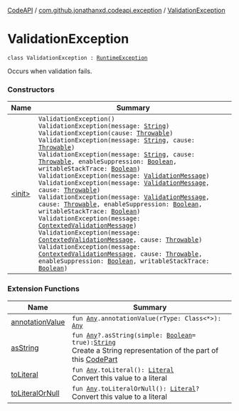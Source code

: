 [CodeAPI](../../index.md) / [com.github.jonathanxd.codeapi.exception](../index.md) / [ValidationException](.)

# ValidationException

`class ValidationException : `[`RuntimeException`](https://kotlinlang.org/api/latest/jvm/stdlib/kotlin/-runtime-exception/index.html)

Occurs when validation fails.

### Constructors

| Name | Summary |
|---|---|
| [&lt;init&gt;](-init-.md) | `ValidationException()`<br>`ValidationException(message: `[`String`](https://kotlinlang.org/api/latest/jvm/stdlib/kotlin/-string/index.html)`)`<br>`ValidationException(cause: `[`Throwable`](https://kotlinlang.org/api/latest/jvm/stdlib/kotlin/-throwable/index.html)`)`<br>`ValidationException(message: `[`String`](https://kotlinlang.org/api/latest/jvm/stdlib/kotlin/-string/index.html)`, cause: `[`Throwable`](https://kotlinlang.org/api/latest/jvm/stdlib/kotlin/-throwable/index.html)`)`<br>`ValidationException(message: `[`String`](https://kotlinlang.org/api/latest/jvm/stdlib/kotlin/-string/index.html)`, cause: `[`Throwable`](https://kotlinlang.org/api/latest/jvm/stdlib/kotlin/-throwable/index.html)`, enableSuppression: `[`Boolean`](https://kotlinlang.org/api/latest/jvm/stdlib/kotlin/-boolean/index.html)`, writableStackTrace: `[`Boolean`](https://kotlinlang.org/api/latest/jvm/stdlib/kotlin/-boolean/index.html)`)`<br>`ValidationException(message: `[`ValidationMessage`](../../com.github.jonathanxd.codeapi.processor/-validation-message/index.md)`)`<br>`ValidationException(message: `[`ValidationMessage`](../../com.github.jonathanxd.codeapi.processor/-validation-message/index.md)`, cause: `[`Throwable`](https://kotlinlang.org/api/latest/jvm/stdlib/kotlin/-throwable/index.html)`)`<br>`ValidationException(message: `[`ValidationMessage`](../../com.github.jonathanxd.codeapi.processor/-validation-message/index.md)`, cause: `[`Throwable`](https://kotlinlang.org/api/latest/jvm/stdlib/kotlin/-throwable/index.html)`, enableSuppression: `[`Boolean`](https://kotlinlang.org/api/latest/jvm/stdlib/kotlin/-boolean/index.html)`, writableStackTrace: `[`Boolean`](https://kotlinlang.org/api/latest/jvm/stdlib/kotlin/-boolean/index.html)`)`<br>`ValidationException(message: `[`ContextedValidationMessage`](../../com.github.jonathanxd.codeapi.processor/-contexted-validation-message/index.md)`)`<br>`ValidationException(message: `[`ContextedValidationMessage`](../../com.github.jonathanxd.codeapi.processor/-contexted-validation-message/index.md)`, cause: `[`Throwable`](https://kotlinlang.org/api/latest/jvm/stdlib/kotlin/-throwable/index.html)`)`<br>`ValidationException(message: `[`ContextedValidationMessage`](../../com.github.jonathanxd.codeapi.processor/-contexted-validation-message/index.md)`, cause: `[`Throwable`](https://kotlinlang.org/api/latest/jvm/stdlib/kotlin/-throwable/index.html)`, enableSuppression: `[`Boolean`](https://kotlinlang.org/api/latest/jvm/stdlib/kotlin/-boolean/index.html)`, writableStackTrace: `[`Boolean`](https://kotlinlang.org/api/latest/jvm/stdlib/kotlin/-boolean/index.html)`)` |

### Extension Functions

| Name | Summary |
|---|---|
| [annotationValue](../../com.github.jonathanxd.codeapi.util.conversion/kotlin.-any/annotation-value.md) | `fun `[`Any`](https://kotlinlang.org/api/latest/jvm/stdlib/kotlin/-any/index.html)`.annotationValue(rType: Class<*>): `[`Any`](https://kotlinlang.org/api/latest/jvm/stdlib/kotlin/-any/index.html) |
| [asString](../../com.github.jonathanxd.codeapi.util/kotlin.-any/as-string.md) | `fun `[`Any`](https://kotlinlang.org/api/latest/jvm/stdlib/kotlin/-any/index.html)`?.asString(simple: `[`Boolean`](https://kotlinlang.org/api/latest/jvm/stdlib/kotlin/-boolean/index.html)` = true): `[`String`](https://kotlinlang.org/api/latest/jvm/stdlib/kotlin/-string/index.html)<br>Create a String representation of the part of this [CodePart](../../com.github.jonathanxd.codeapi/-code-part/index.md) |
| [toLiteral](../../com.github.jonathanxd.codeapi.util.conversion/kotlin.-any/to-literal.md) | `fun `[`Any`](https://kotlinlang.org/api/latest/jvm/stdlib/kotlin/-any/index.html)`.toLiteral(): `[`Literal`](../../com.github.jonathanxd.codeapi.literal/-literal/index.md)<br>Convert this value to a literal |
| [toLiteralOrNull](../../com.github.jonathanxd.codeapi.util.conversion/kotlin.-any/to-literal-or-null.md) | `fun `[`Any`](https://kotlinlang.org/api/latest/jvm/stdlib/kotlin/-any/index.html)`.toLiteralOrNull(): `[`Literal`](../../com.github.jonathanxd.codeapi.literal/-literal/index.md)`?`<br>Convert this value to a literal |
